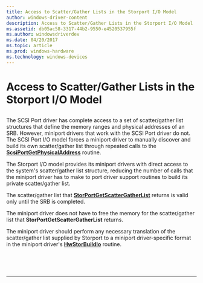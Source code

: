 ```yaml
---
title: Access to Scatter/Gather Lists in the Storport I/O Model
author: windows-driver-content
description: Access to Scatter/Gather Lists in the Storport I/O Model
ms.assetid: db05ac58-3317-44b2-9550-e4520537955f
ms.author: windowsdriverdev
ms.date: 04/20/2017
ms.topic: article
ms.prod: windows-hardware
ms.technology: windows-devices
---
```


# Access to Scatter/Gather Lists in the Storport I/O Model


## <span id="ddk_access_to_scatter_gather_lists_in_the_storport_i_o_model_kg"></span><span id="DDK_ACCESS_TO_SCATTER_GATHER_LISTS_IN_THE_STORPORT_I_O_MODEL_KG"></span>


The SCSI Port driver has complete access to a set of scatter/gather list structures that define the memory ranges and physical addresses of an SRB. However, miniport drivers that work with the SCSI Port driver do not. The SCSI Port I/O model forces a miniport driver to manually discover and build its own scatter/gather list through repeated calls to the [**ScsiPortGetPhysicalAddress**](https://msdn.microsoft.com/library/windows/hardware/ff564636) routine.

The Storport I/O model provides its miniport drivers with direct access to the system's scatter/gather list structure, reducing the number of calls that the miniport driver has to make to port driver support routines to build its private scatter/gather list.

The scatter/gather list that [**StorPortGetScatterGatherList**](https://msdn.microsoft.com/library/windows/hardware/ff567097) returns is valid only until the SRB is completed.

The miniport driver does not have to free the memory for the scatter/gather list that **StorPortGetScatterGatherList** returns.

The miniport driver should perform any necessary translation of the scatter/gather list supplied by Storport to a miniport driver-specific format in the miniport driver's [**HwStorBuildIo**](https://msdn.microsoft.com/library/windows/hardware/ff557369) routine.

 

 


--------------------


